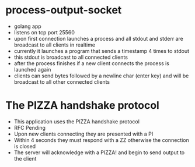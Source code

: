 # process-output-socket

- golang app
- listens on tcp port 25560
- upon first connection launches a process and all stdout and stderr are broadcast to all clients in realtime
- currently it launches a program that sends a timestamp 4 times to stdout
- this stdout is broadcast to all connected clients
- after the process finishes if a new client connects the process is launched again
- clients can send bytes followed by a newline char (enter key) and will be broadcast to all other connected clients

# The PIZZA handshake protocol
- This application uses the PIZZA handshake protocol
- RFC Pending
- Upon new clients connecting they are presented with a PI
- Within 4 seconds they must respond with a ZZ otherwise the connection is closed
- The server will acknowledge with a PIZZA! and begin to send output to the client
